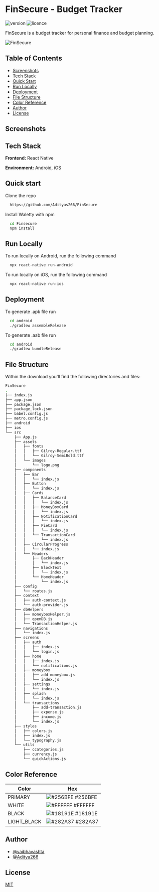 # FinSecure - Budget Tracker

![version](https://img.shields.io/badge/version-1.0.0-blue) ![licence](https://img.shields.io/badge/licence-MIT-blue)

FinSecure is a budget tracker for personal finance and budget planning.

![FinSecure](https://github.com/VaibhavAshta/VaibhavAshta/assets/88577836/2a73294d-5a1b-41c6-b3f4-307cf1ee2902)

## Table of Contents
- [Screenshots](#screenshots)
- [Tech Stack](#tech-stack)
- [Quick Start](#quick-start)
- [Run Locally](#run-locally)
- [Deployment](#deployment)
- [File Structure](#file-structure)
- [Color Reference](#color-reference)
- [Author](#author)
- [License](#license)

## Screenshots


## Tech Stack

**Frontend:** React Native

**Environment:** Android, iOS


## Quick start

Clone the repo
```bash
  https://github.com/Adityas266/FinSecure
```

Install Waletty with npm

```bash
  cd Finsecure
  npm install
```
    
## Run Locally

To run locally on Android, run the following command

```bash
  npx react-native run-android
```

To run locally on iOS, run the following command

```bash
  npx react-native run-ios
```

## Deployment

To generate .apk file run

```bash
  cd android
  ./gradlew assembleRelease
```

To generate .aab file run

```bash
  cd android
  ./gradlew bundleRelease
```


## File Structure

Within the download you'll find the following directories and files:

```bash
FinSecure
.
├── index.js
├── app.json
├── package.json
├── package_lock.json
├── babel.config.js
├── metro.config.js
├── android
├── ios
└── src
    ├── App.js
    ├── assets
    │   ├── fonts
    │   │   ├── Gilroy-Regular.ttf
    │   │   └── Gilroy-SemiBold.ttf
    │   └── images
    │       └── logo.png
    ├── components
    │   ├── Bar
    │   │   └── index.js
    │   ├── Button
    │   │   └── index.js
    │   ├── Cards
    │   │   ├── BalanceCard
    │   │   │   └── index.js
    │   │   ├── MoneyBoxCard
    │   │   │   └── index.js
    │   │   ├── NotificationCard
    │   │   │   └── index.js
    │   │   ├── PieCard
    │   │   │   └── index.js
    │   │   └── TransactionCard
    │   │       └── index.js
    │   ├── CircularProgress
    │   │   └── index.js
    │   └── Headers
    │       ├── BackHeader
    │       │   └── index.js
    │       ├── BlockText
    │       │   └── index.js
    │       └── HomeHeader
    │           └── index.js
    ├── config
    │   └── routes.js
    ├── context
    │   ├── auth-context.js
    │   └── auth-provider.js
    ├── dbHelpers
    │   ├── moneyboxHelper.js
    │   ├── openDB.js
    │   └── TransactionHelper.js
    ├── navigations
    │   └── index.js
    ├── screens
    │   ├── auth
    │   │   ├── index.js
    │   │   └── login.js
    │   ├── home
    │   │   ├── index.js
    │   │   └── notifications.js
    │   ├── moneybox
    │   │   ├── add-moneybox.js
    │   │   └── index.js
    │   ├── settings
    │   │   └── index.js
    │   ├── splash
    │   │   └── index.js
    │   └── transactions
    │       ├── add-transaction.js
    │       ├── expense.js
    │       ├── income.js
    │       └── index.js
    ├── styles
    │   ├── colors.js
    │   ├── index.js
    │   └── typography.js
    └── utils
        ├── ccategories.js
        ├── currency.js
        └── quickActions.js
```

## Color Reference

| Color             | Hex                                                                |
| ----------------- | ------------------------------------------------------------------ |
| PRIMARY | ![#256BFE](https://via.placeholder.com/10/256BFE?text=+) #256BFE |
| WHITE | ![#FFFFFF](https://via.placeholder.com/10/FFFFFF?text=+) #FFFFFF |
| BLACK | ![#18191E](https://via.placeholder.com/10/18191E?text=+) #18191E |
| LIGHT_BLACK| ![#282A37](https://via.placeholder.com/10/282A37?text=+) #282A37 |


## Author

- [@vaibhavashta](https://github.com/vaibhavashta)
- [@Aditya266](https://github.com/Adityas266)


## License

[MIT](https://github.com/blaiti/FinSecure/blob/main/LICENSE)
